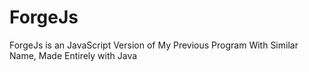 # ForgeJs
ForgeJs is an JavaScript Version of My Previous Program With Similar Name, Made Entirely with Java
